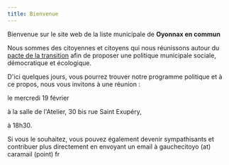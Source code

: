 ```yaml
---
title: Bienvenue
---
```


Bienvenue sur le site web de la liste municipale de **Oyonnax en commun**

Nous sommes des citoyennes et citoyens qui nous réunissons autour du [pacte de la transition](https://www.pacte-transition.org/) afin de proposer 
une politique municipale sociale, démocratique et écologique.

D'ici quelques jours, vous pourrez trouver notre programme politique et à ce propos, nous vous invitons à une réunion :

le mercredi 19 février 

à la salle de l'Atelier, 30 bis rue Saint Exupéry, 

à 18h30. 

Si vous le souhaitez, vous pouvez également devenir sympathisants et contribuer plus directement en envoyant un email à gauchecitoyo (at) caramail (point) fr
